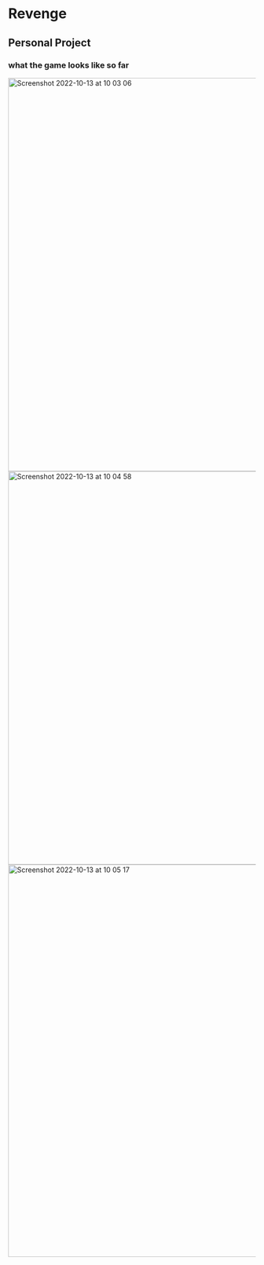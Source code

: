# Revenge
## Personal Project

### what the game looks like so far

<img width="801" alt="Screenshot 2022-10-13 at 10 03 06" src="https://user-images.githubusercontent.com/73833097/195539402-970736af-a3be-432f-b0b3-e2860e579fc1.png">

<img width="801" alt="Screenshot 2022-10-13 at 10 04 58" src="https://user-images.githubusercontent.com/73833097/195539942-c2967fec-7174-4a3c-ab08-931376c47fca.png">

<img width="799" alt="Screenshot 2022-10-13 at 10 05 17" src="https://user-images.githubusercontent.com/73833097/195539956-35fea7e5-fa2e-43b1-a969-31d3c3b5bef9.png">
